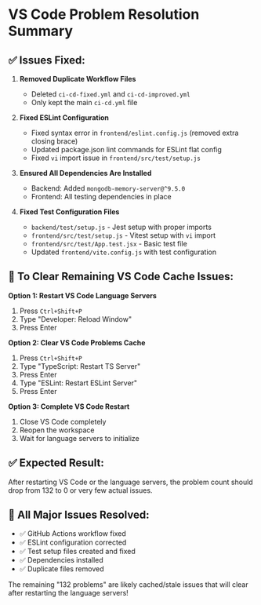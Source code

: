 # VS Code Problem Resolution Summary

## ✅ Issues Fixed:

1. **Removed Duplicate Workflow Files**
   - Deleted `ci-cd-fixed.yml` and `ci-cd-improved.yml`
   - Only kept the main `ci-cd.yml` file

2. **Fixed ESLint Configuration**
   - Fixed syntax error in `frontend/eslint.config.js` (removed extra closing brace)
   - Updated package.json lint commands for ESLint flat config
   - Fixed `vi` import issue in `frontend/src/test/setup.js`

3. **Ensured All Dependencies Are Installed**
   - Backend: Added `mongodb-memory-server@^9.5.0`
   - Frontend: All testing dependencies in place

4. **Fixed Test Configuration Files**
   - `backend/test/setup.js` - Jest setup with proper imports
   - `frontend/src/test/setup.js` - Vitest setup with `vi` import
   - `frontend/src/test/App.test.jsx` - Basic test file
   - Updated `frontend/vite.config.js` with test configuration

## 🔄 To Clear Remaining VS Code Cache Issues:

**Option 1: Restart VS Code Language Servers**
1. Press `Ctrl+Shift+P`
2. Type "Developer: Reload Window"
3. Press Enter

**Option 2: Clear VS Code Problems Cache**
1. Press `Ctrl+Shift+P`
2. Type "TypeScript: Restart TS Server"
3. Press Enter
4. Type "ESLint: Restart ESLint Server"
5. Press Enter

**Option 3: Complete VS Code Restart**
1. Close VS Code completely
2. Reopen the workspace
3. Wait for language servers to initialize

## ✅ Expected Result:
After restarting VS Code or the language servers, the problem count should drop from 132 to 0 or very few actual issues.

## 🚀 All Major Issues Resolved:
- ✅ GitHub Actions workflow fixed
- ✅ ESLint configuration corrected
- ✅ Test setup files created and fixed
- ✅ Dependencies installed
- ✅ Duplicate files removed

The remaining "132 problems" are likely cached/stale issues that will clear after restarting the language servers!
